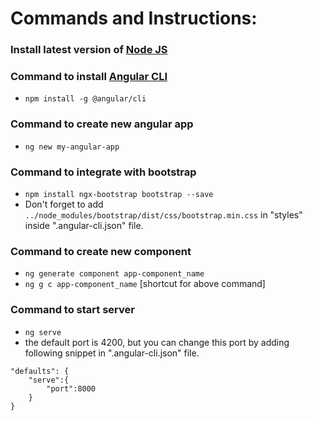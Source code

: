 # Commands and Instructions:

### Install latest version of [Node JS](https://nodejs.org/en/)

### Command to install [Angular CLI](https://cli.angular.io/)
- `npm install -g @angular/cli`

### Command to create new angular app
- `ng new my-angular-app`

### Command to integrate with bootstrap
- `npm install ngx-bootstrap bootstrap --save`
- Don't forget to add `../node_modules/bootstrap/dist/css/bootstrap.min.css` in "styles" inside ".angular-cli.json" file.

### Command to create new component
- `ng generate component app-component_name`
- `ng g c app-component_name` [shortcut for above command]

### Command to start server
- `ng serve`
- the default port is 4200, but you can change this port by adding following snippet in ".angular-cli.json" file.
```
"defaults": {
    "serve":{
        "port":8000
    }
}
```
